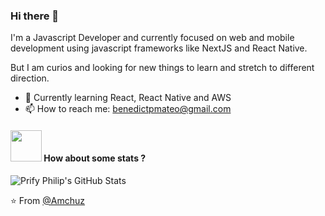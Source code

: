 ### Hi there 👋

I'm a Javascript Developer and currently focused on web and mobile development using javascript frameworks like NextJS and React Native.

But I am curios and looking for new things to learn and stretch to different direction.

- 🌱 Currently learning React, React Native and AWS
- 📫 How to reach me: [benedictpmateo@gmail.com](mailto:benedictpmateo@gmail.com)

#### <img src="https://media.giphy.com/media/VgCDAzcKvsR6OM0uWg/giphy.gif" width="50"> How about some stats ?
  
 
![Prify Philip's GitHub Stats](https://github-readme-stats.vercel.app/api?username=benedictpmateo&hide=["stars"]&show_icons=true)

⭐️ From [@Amchuz](https://github.com/Amchuz)
